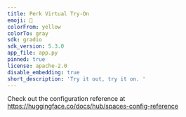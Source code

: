 ```yaml
---
title: Perk Virtual Try-On
emoji: 👕
colorFrom: yellow
colorTo: gray
sdk: gradio
sdk_version: 5.3.0
app_file: app.py
pinned: true
license: apache-2.0
disable_embedding: true
short_description: 'Try it out, try it on. '
---
```


Check out the configuration reference at https://huggingface.co/docs/hub/spaces-config-reference